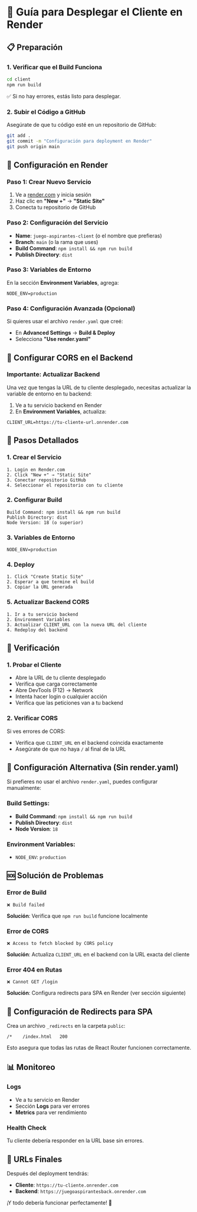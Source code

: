 # 🚀 Guía para Desplegar el Cliente en Render

## 📋 Preparación

### 1. Verificar que el Build Funciona
```bash
cd client
npm run build
```
✅ Si no hay errores, estás listo para desplegar.

### 2. Subir el Código a GitHub
Asegúrate de que tu código esté en un repositorio de GitHub:
```bash
git add .
git commit -m "Configuración para deployment en Render"
git push origin main
```

## 🔧 Configuración en Render

### Paso 1: Crear Nuevo Servicio
1. Ve a [render.com](https://render.com) y inicia sesión
2. Haz clic en **"New +"** → **"Static Site"**
3. Conecta tu repositorio de GitHub

### Paso 2: Configuración del Servicio
- **Name**: `juego-aspirantes-client` (o el nombre que prefieras)
- **Branch**: `main` (o la rama que uses)
- **Build Command**: `npm install && npm run build`
- **Publish Directory**: `dist`

### Paso 3: Variables de Entorno
En la sección **Environment Variables**, agrega:
```
NODE_ENV=production
```

### Paso 4: Configuración Avanzada (Opcional)
Si quieres usar el archivo `render.yaml` que creé:
- En **Advanced Settings** → **Build & Deploy**
- Selecciona **"Use render.yaml"**

## 🔗 Configurar CORS en el Backend

### Importante: Actualizar Backend
Una vez que tengas la URL de tu cliente desplegado, necesitas actualizar la variable de entorno en tu backend:

1. Ve a tu servicio backend en Render
2. En **Environment Variables**, actualiza:
```
CLIENT_URL=https://tu-cliente-url.onrender.com
```

## 📝 Pasos Detallados

### 1. Crear el Servicio
```
1. Login en Render.com
2. Click "New +" → "Static Site"
3. Conectar repositorio GitHub
4. Seleccionar el repositorio con tu cliente
```

### 2. Configurar Build
```
Build Command: npm install && npm run build
Publish Directory: dist
Node Version: 18 (o superior)
```

### 3. Variables de Entorno
```
NODE_ENV=production
```

### 4. Deploy
```
1. Click "Create Static Site"
2. Esperar a que termine el build
3. Copiar la URL generada
```

### 5. Actualizar Backend CORS
```
1. Ir a tu servicio backend
2. Environment Variables
3. Actualizar CLIENT_URL con la nueva URL del cliente
4. Redeploy del backend
```

## 🧪 Verificación

### 1. Probar el Cliente
- Abre la URL de tu cliente desplegado
- Verifica que carga correctamente
- Abre DevTools (F12) → Network
- Intenta hacer login o cualquier acción
- Verifica que las peticiones van a tu backend

### 2. Verificar CORS
Si ves errores de CORS:
- Verifica que `CLIENT_URL` en el backend coincida exactamente
- Asegúrate de que no haya `/` al final de la URL

## 🔧 Configuración Alternativa (Sin render.yaml)

Si prefieres no usar el archivo `render.yaml`, puedes configurar manualmente:

### Build Settings:
- **Build Command**: `npm install && npm run build`
- **Publish Directory**: `dist`
- **Node Version**: `18`

### Environment Variables:
- `NODE_ENV`: `production`

## 🆘 Solución de Problemas

### Error de Build
```
❌ Build failed
```
**Solución**: Verifica que `npm run build` funcione localmente

### Error de CORS
```
❌ Access to fetch blocked by CORS policy
```
**Solución**: Actualiza `CLIENT_URL` en el backend con la URL exacta del cliente

### Error 404 en Rutas
```
❌ Cannot GET /login
```
**Solución**: Configura redirects para SPA en Render (ver sección siguiente)

## 🔄 Configuración de Redirects para SPA

Crea un archivo `_redirects` en la carpeta `public`:

```
/*    /index.html   200
```

Esto asegura que todas las rutas de React Router funcionen correctamente.

## 📊 Monitoreo

### Logs
- Ve a tu servicio en Render
- Sección **Logs** para ver errores
- **Metrics** para ver rendimiento

### Health Check
Tu cliente debería responder en la URL base sin errores.

## 🎯 URLs Finales

Después del deployment tendrás:
- **Cliente**: `https://tu-cliente.onrender.com`
- **Backend**: `https://juegoaspirantesback.onrender.com`

¡Y todo debería funcionar perfectamente! 🎉
